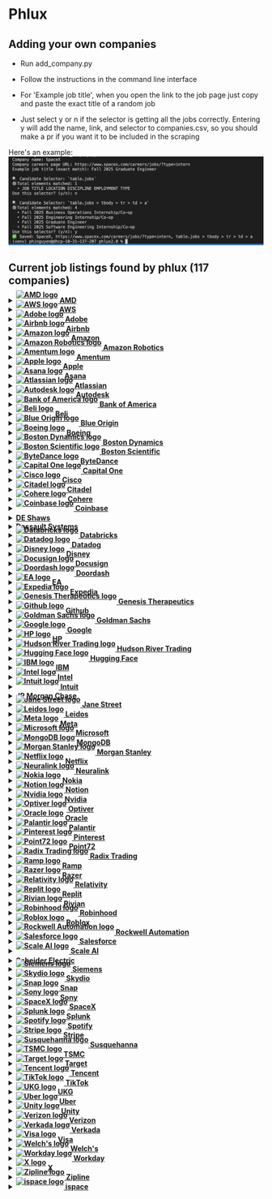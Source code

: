 # Phlux

## Adding your own companies

- Run add_company.py

- Follow the instructions in the command line interface

- For 'Example job title', when you open the link to the job page just copy and paste the exact title of a random job

- Just select y or n if the selector is getting all the jobs correctly. Entering y will add the name, link, and selector to companies.csv, so you should make a pr if you want it to be included in the scraping

Here's an example: 
![Using add_company.py](public/cli.png)
## Current job listings found by phlux (117 companies)

<details>
<summary><a href="https://careers.amd.com/careers-home/jobs?page=1&categories=Student%20%2F%20Intern%20%2F%20Temp&limit=100&tags1=No&country=United%20States"><strong><img src="https://cdn.brandfetch.io/idnN8KdbKa/w/128/h/128/fallback/lettermark/icon.webp?c=1ax1752028516162bfumLaCV7mMiqx5ySz" alt="AMD logo" height="24" style="vertical-align:middle; position:relative; top:-12px;">  AMD</strong></a></summary>

- Machine Learning / Artificial Intelligence Intern/Co-Op (PhD | Fall 2025 | Hybrid)
- Hardware Engineering Intern/ Co-Op (Undergrad | Fall 2025 | Hybrid)
- Machine Learning / Artificial Intelligence Intern/Co-Op (Undergraduate | Fall 2025 | Hybrid)
- Software Test Engineering Intern/Co-Op (Undergraduate | Fall 2025 | Hybrid)
- Compiler Engineering Intern/Co-Op (Graduate | Fall 2025 | Hybrid)
- Hardware Verification Engineering Intern/ Co-Op (Graduate | Fall 2025 | Hybrid)
- Diagnostics Design Intern/Co-Op (Undergrad | Fall 2025 | Hybrid)
- Hardware Design Engineering Intern/ Co-Op (Graduate | Fall 2025 | Hybrid)
- Firmware Engineering Intern/Co-Op (Undergrad | Fall 2025 | Hybrid)
- Firmware Engineering Intern/ Co-Op (Graduate | Fall 2025 | Hybrid)
- Product Test Engineering Intern/Co-Op (Graduate | Fall 2025 | Hybrid)
- Hardware Engineering Intern/ Co-Op (Graduate | Fall 2025 | Hybrid)
- Software Engineering Intern/Co-Op (Undergrad | Fall 2025 | Hybrid)
- Hardware Engineering Intern/ Co-Op (Graduate | Fall 2025 | Hybrid)
- ASIC Package Engineering Intern/Co-Op (PhD | Fall 2025 | Hybrid)
- Hardware Verification Engineering Intern/ Co-Op (Graduate | Fall 2025 | Hybrid)
- Software Engineering Intern/Co-Op (Undergraduate | Fall 2025 | Hybrid)
- Machine Learning / Artificial Intelligence Intern/Co-Op (Graduate | Fall 2025 | Hybrid)
- Product Test Engineering Intern/Co-Op (Undergrad | Fall 2025 | Hybrid)
- Machine Learning / Artificial Intelligence Intern/Co-Op (Graduate | Fall 2025 | Hybrid)
- Hardware Engineering Intern/ Co-Op (PhD | Fall 2025 | Hybrid)
- Hardware Engineering Intern/ Co-Op (Undergrad | Fall 2025 | Hybrid)
- Research Engineering Intern/Co-Op (Graduate | Fall 2025 | Hybrid)
- Software Engineering Intern/Co-op (Graduate | Fall 2025| Hybrid)
- Machine Learning / Artificial Intelligence Intern/Co-Op (PhD | Fall 2025 | Hybrid)
- Software Engineering Intern/Co-Op (Graduate | Fall 2025 | Hybrid)
- Product Development Engineering Intern/Co-Op (Undergrad | Fall 2025 | Hybrid)
- Fall 2025 Masters UEFI Firmware Engineering Co-op/Intern
- Fall 2025 Undergrad SPSE Server PMO Co-Op/Intern
- Fall 2025 Undergrad Firmware Engineering Co-Op/Intern
- Spring 2026 Masters SOC Post-Silicon Debug Engineer Co-op/Intern
- Fall 2025 Undergrad BIOS Engineering Co-Op/Intern
- Fall 2025 Undergrad Platform Design Engineering Co-op/Intern
</details>

<details>
<summary><a href="https://amazon.jobs/content/en/teams/amazon-web-services/internships?country%5B%5D=US"><strong><img src="https://cdn.brandfetch.io/idVoqFQ-78/w/128/h/128/fallback/lettermark/icon.webp?c=1ax1752028499279bfumLaCV7m1YMUqKKG" alt="AWS logo" height="24" style="vertical-align:middle; position:relative; top:-12px;">  AWS</strong></a></summary>

- Data Center Security Specialist Intern
- 2025 ASIC Physical Design Engineer Intern, Annapurna Labs
- ASIC RTL Engineer, Annapurna Labs
</details>

<details>
<summary><a href="https://careers.adobe.com/us/en/search-results?qkexperienceLevel=University%20Intern"><strong><img src="https://cdn.brandfetch.io/id_KsyK7J9/w/128/h/128/fallback/lettermark/icon.webp?c=1ax1752028521791bfumLaCV7mv3AE8zc6" alt="Adobe logo" height="24" style="vertical-align:middle; position:relative; top:-12px;">  Adobe</strong></a></summary>

- 2025 Intern - Software Engineer
- Working Student - Sales Programs / Project Management
- Working Student Digital Media Sales
</details>

<details>
<summary><a href="https://careers.airbnb.com/positions/?_departments=early-career-program-intern&_offices=united-states"><strong><img src="https://cdn.brandfetch.io/idkuvXnjOH/w/128/h/128/fallback/lettermark/icon.webp?c=1ax1752028504989bfumLaCV7mb6MSMM0r" alt="Airbnb logo" height="24" style="vertical-align:middle; position:relative; top:-12px;">  Airbnb</strong></a></summary>

- Legal Intern, Privacy (Fall Semester)
- Summer 2025 – Data Science Intern, Platform (PhD)
</details>

<details>
<summary><a href="https://www.amazon.jobs/en/search?offset=0&result_limit=10&sort=recent&country%5B%5D=USA&distanceType=Mi&radius=24km&latitude=&longitude=&loc_group_id=&loc_query=&base_query=intern&city=&country=&region=&county=&query_options=&"><strong><img src="https://cdn.brandfetch.io/idawOgYOsG/w/128/h/128/fallback/lettermark/icon.webp?c=1ax1752028499681bfumLaCV7m8FRgJgbW" alt="Amazon logo" height="24" style="vertical-align:middle; position:relative; top:-12px;">  Amazon</strong></a></summary>

- Jr. Software Development Engineer - San Diego, CA
- Jr. Software Development Engineer - Santa Cruz, CA
- Jr. Software Development Engineer - Detroit
- Jr. Software Development Engineer- San Luis Obispo
- Jr. Software Development Engineer - Sunnyvale, CA
- Fall 2025 Applied Science Internship - United States, Undergrad Student Science Recruiting, Frontier AI & Robotics
- Fall 2025 Applied Science Internship - United States, PhD Student Science Recruiting, Frontier AI & Robotics
- Fall 2025 Applied Science Internship - Information & Knowledge Management (Machine Learning) - United States, PhD Student Science Recruiting
- Fall 2025 Research Science Internship - Robotics - United States, PhD Student Science Recruiting
- Fall 2025 Applied Science Internship - Recommender Systems/ Information Retrieval (Machine Learning) - United States, PhD Student Science Recruiting
- Fall 2025 Applied Science Internship - Gen AI & Large Language Models - United States, PhD Student Science Recruiting
- Fall 2025 Applied Science Internship - Computer Vision - United States, PhD Student Science Recruiting
- ASIC Engineering Internship (Fall 2025) - RFIC/Communications Systems, Project Kuiper
- 2026 Amazon Finance Rotation Program - Accounting Intern
</details>

<details>
<summary><a href="https://www.amazon.jobs/content/en/teams/ftr/amazon-robotics?country%5B%5D=US&employment-type%5B%5D=Intern"><strong><img src="https://cdn.brandfetch.io/idJU2dPbhX/w/128/h/128/fallback/lettermark/icon.webp?c=1ax1752028515967bfumLaCV7mPEUn1oAC" alt="Amazon Robotics logo" height="24" style="vertical-align:middle; position:relative; top:-12px;">  Amazon Robotics</strong></a></summary>

- Amazon Robotics - Technical Artist Co-op - July to December 2025, Virtual Systems
- Amazon Robotics - Product Quality Engineer Co-op- Fall 2025
- Amazon Robotics- Business Intelligence Engineer Co-op - Fall 2025, Integration, Initiatives, and Sustainability Team
- Amazon Robotics - Hardware Test Engineer Co-op - Fall 2025, Hardware Test Engineering
- Amazon Robotics - Systems Engineer Co-op - Spring & Fall 2025
- Robotics Systems Dev Engineer Co-op - Spring & Fall 2025
- Amazon Robotics - Manufacturing Engineer Co-Op - Spring 2025, Robotics Technical Operations
- Amazon Robotics - Software Development Engineer Co-Op - Fall 2025
- Amazon Robotics - Data Science Co-op - 2025
- Amazon Robotics - Business Intelligence Engineer Co-op - Spring & Fall 2025
- Amazon Robotics - Applied Scientist II Intern / Co-op - 2025 (Robotics, Manipulation, Perception, Motion Planning, Autonomous Mobile Robots, Computer Vision, Machine Learning, Controls, and more)
- Amazon Robotics - Data Scientist Co-op - 2025
- Amazon Robotics - Applied Scientist I Intern / Co-op - 2025
- Amazon Robotics - Business Analyst Co-op - Spring or Fall 2025, Global Robotics Delivery
</details>

<details>
<summary><a href="https://www.amentumcareers.com/jobs/search?page=1&country_codes%5B%5D=US&query=%22Intern%22"><strong><img src="https://cdn.brandfetch.io/idvuDkuJ3e/w/128/h/128/fallback/lettermark/icon.webp?c=1ax1752028533067bfumLaCV7mzdJ2qIhY" alt="Amentum logo" height="24" style="vertical-align:middle; position:relative; top:-12px;">  Amentum</strong></a></summary>

- Intern - HR Projects Intern (Summer 2025)
- Intern - HR Projects Intern (Summer 2025)
- Geochemist Intern
- Intern – Financial/Budget Analyst 1
- Intern – Financial/Budget Analyst 1
- Construction Intern Fall 2025 - Scoville, ID
- Engineering Intern Fall 2025 - Scoville, ID
- Construction Intern Summer 2025 - Scoville, ID
- Intern - Project Support (Summer)
- Telecom Summer Intern-Project Support
- Supervising Architect I
- Project Engineer - Countermeasures
</details>

<details>
<summary><a href="https://jobs.apple.com/en-us/search?location=united-states-USA&team=internships-STDNT-INTRN"><strong><img src="https://cdn.brandfetch.io/idnrCPuv87/w/128/h/128/fallback/lettermark/icon.webp?c=1ax1752028500316bfumLaCV7mEoBXo6Ra" alt="Apple logo" height="24" style="vertical-align:middle; position:relative; top:-12px;">  Apple</strong></a></summary>

- Legal and Global Security Internships
- Product Design, Mechanical Engineering and Materials Internships
- Hardware Technology Internships
- Engineering Program Management Internships
- Software Engineering Internships
- Business, Marketing, and G&A Internships
- Machine Learning / AI Internships
- Operations, Manufacturing Design Internships
- Hardware Engineering Internships
- MBA Internships - Summer 2026
- Finance Development Program - 2026 Internship Opportunities
- Finance Development Program - 2026 Internship Opportunities
- Launch@Apple, Finance Development Experience
</details>

<details>
<summary><a href="https://asana.com/jobs/university-recruiting#jobs"><strong><img src="https://cdn.brandfetch.io/idxPi2Evsk/w/128/h/128/fallback/lettermark/icon.webp?c=1ax1752028521382bfumLaCV7mMNDlINhQ" alt="Asana logo" height="24" style="vertical-align:middle; position:relative; top:-12px;">  Asana</strong></a></summary>

- Reykjavik Summer Software Engineering Internship
</details>

<details>
<summary><a href="https://www.atlassian.com/company/careers/all-jobs?team=Interns&location=&search="><strong><img src="https://cdn.brandfetch.io/idlQIwGMOK/w/128/h/128/fallback/lettermark/icon.webp?c=1ax1752028513355bfumLaCV7mnR6ztFlh" alt="Atlassian logo" height="24" style="vertical-align:middle; position:relative; top:-12px;">  Atlassian</strong></a></summary>

- UX Researcher, 2025/2026 Intern Australia & New Zealand
- Machine Learning Engineer, 2025/2026 PHD Intern Australia & New Zealand
- Machine Learning Engineer, 2025/2026 Intern Australia & New Zealand
</details>

<details>
<summary><a href="https://autodesk.wd1.myworkdayjobs.com/uni?jobFamilyGroup=f909d7cccc2d480b8f6af996c7bf8352"><strong><img src="https://cdn.brandfetch.io/id_6bobPbH/w/128/h/128/fallback/lettermark/icon.webp?c=1ax1752028501598bfumLaCV7mlq-sZN1z" alt="Autodesk logo" height="24" style="vertical-align:middle; position:relative; top:-12px;">  Autodesk</strong></a></summary>

- Stagiaire Artiste Technique, Technical Artist Intern
- Intern (PhD), Physics-informed Machine Learning, Fall 2025
- Intern, Software Developer/ Stagiaire en développement logiciels
- Intern, Software Developer
</details>

<details>
<summary><a href="https://careers.bankofamerica.com/en-us/students/job-search?ref=search&rows=24&search=jobsByLocation&searchstring=United+States"><strong><img src="https://cdn.brandfetch.io/ide4lTCz-B/w/128/h/128/fallback/lettermark/icon.webp?c=1ax1752028502059bfumLaCV7mlHhIUIIo" alt="Bank of America logo" height="24" style="vertical-align:middle; position:relative; top:-12px;">  Bank of America</strong></a></summary>

- Global Markets Chief Operating Office Summer Analyst Program - 2026
- Enterprise Credit Summer Analyst Program 2026 - Consumer Credit
- Enterprise Credit Summer Analyst Program 2026 - Data and Analytics and Business Controls/Process Optimization
- Enterprise Credit Summer Analyst Program 2026 - Global Commercial Banking Credit, Asset Based Finance & Commercial Real Estate Credit
- Enterprise Credit Summer Analyst Program 2026 - Global Corporate & Investment Banking Credit and Global Markets Credit
- Enterprise Credit Summer Analyst Program 2026 - Global Wealth & Investment Management Credit
- Enterprise Credit Summer Analyst Program 2026 - Leveraged Finance Credit - Acquisition Finance
- Global Operations Development Summer Analyst Program - 2026
- Global Payments Solutions Summer Analyst Program - 2026
- Global Technology Summer Analyst 2026 - Business Analyst
- Global Technology Summer Analyst 2026 - Cybersecurity Analyst
- Global Technology Summer Analyst 2026 - Software Engineer
- Chief People Organization Summer 2026 Analyst
- Commodities Summer Analyst Program – 2026
- COO - GCIB Regulatory Summer Analyst Program - 2026
- Corporate Audit Summer 2026 Analyst
- Corporate Audit Summer 2026 Analyst - Automation & Information Technology Risk Management
- Global Strategy & Enterprise Platforms Summer 2026 Analyst
- Strategy & Management Summer Analyst Program - 2026
- Global Risk Summer 2026 Analyst
- Finance Management Summer 2026 Analyst
- Global Investment Banking Summer Analyst Program – 2026 (M&A, Palo Alto)
- Global Quantitative Data Analytics Summer 2026 Analyst - Analytics, Modeling and Insights (AMI)
- Global Quantitative Data Analytics Summer 2026 Analyst - Enterprise Credit
- Global Quantitative Data Analytics Summer 2026 Analyst - Global Risk Management
</details>

<details>
<summary><a href="https://beli.breezy.hr/"><strong><img src="https://images.squarespace-cdn.com/content/v1/5d27a2af17e26b0001269fd6/8f86dd75-d05e-41db-a33f-01aa6c7391d4/Beli+Logo_FINAL070423.png" alt="Beli logo" height="24" style="vertical-align:middle; position:relative; top:-12px;">  Beli</strong></a></summary>

- Senior Product Manager, Growth
- Software Engineer
- Resume Drop for Future Roles
</details>

<details>
<summary><a href="https://www.blueorigin.com/careers/search?search=undergraduate&category=Intern&employmentType=Intern"><strong><img src="https://cdn.brandfetch.io/idpaQY98E7/w/128/h/128/fallback/lettermark/icon.webp?c=1ax1752028502441bfumLaCV7m6ygtchpc" alt="Blue Origin logo" height="24" style="vertical-align:middle; position:relative; top:-12px;">  Blue Origin</strong></a></summary>

- Spring 2026 STEAM Communications & Outreach Intern - Undergraduate - Seattle, WA - Intern - Full Time - Intern - R52713
- Spring 2026 Finance Intern - Undergraduate - Seattle, WA - Intern - Full Time - Intern - R52715
- Spring 2026 Guidance, Navigation & Controls Intern - Undergraduate - Seattle, WA - Intern - Full Time - Intern - R52503
- Spring 2026 Return Internship - Undergraduate - 4 Locations - Intern - Full Time - Intern - R52463
- Spring 2026 Manufacturing Engineering Intern - Undergraduate - 4 Locations - Intern - Full Time - Intern - R52485
- Spring 2026 Structural & Mechanical Engineering Intern - Undergraduate - 4 Locations - Intern - Full Time - Intern - R52391
- Spring 2026 Aerospace Systems Engineering Intern - Undergraduate - 2 Locations - Intern - Full Time - Intern - R52429
- Spring 2026 Avionics Software Engineering Intern - Undergraduate - Seattle, WA - Intern - Full Time - Intern - R52403
- Spring 2026 Electrical Systems Engineering Internship - Undergraduate - Seattle, WA - Intern - Full Time - Intern - R52404
- Spring 2026 Test Engineering Intern - Undergraduate - 4 Locations - Intern - Full Time - Intern - R52410
- Spring 2026 Fluid Systems Engineering Intern - Undergraduate - Seattle, WA - Intern - Full Time - Intern - R52406
</details>

<details>
<summary><a href="https://jobs.boeing.com/category/internship-jobs/185/9287/1"><strong><img src="https://cdn.brandfetch.io/idNLUN4t9U/w/128/h/128/fallback/lettermark/icon.webp?c=1ax1752028533424bfumLaCV7mrK6g4AQj" alt="Boeing logo" height="24" style="vertical-align:middle; position:relative; top:-12px;">  Boeing</strong></a></summary>

- SW Engineer Internship - Robotics
- SW Engineering Internship - Cloud Systems
- Digital Research Intern
</details>

<details>
<summary><a href="https://bostondynamics.com/careers/#jobs"><strong><img src="https://cdn.brandfetch.io/idtu7CFTG5/w/128/h/128/fallback/lettermark/icon.webp?c=1ax1752028525852bfumLaCV7mslwWZHYp" alt="Boston Dynamics logo" height="24" style="vertical-align:middle; position:relative; top:-12px;">  Boston Dynamics</strong></a></summary>

- Senior Supervisor, Field Applications Engineering
- Electrical Engineer
- Sales Logistics Coordinator
- Software Quality Assurance Engineer - Web Automation
- Software Quality Assurance Engineer - Embedded Focus
- Staff DevOps Engineer, Central Software
- Senior Staff Material Buyer/Planner
- Sales Engineer
- Systems Software Development Engineer
- Simulation Technical Lead
- Mechanical Engineer
- Director of Product Management- Warehouse Robotics
- Senior Director of Software Engineering- Warehouse Robotics
- Software Engineer
</details>

<details>
<summary><a href="https://bostonscientific.eightfold.ai/careers?start=0&location=United+States&pid=563602797912246&sort_by=distance&filter_include_remote=1&filter_seniority=Intern"><strong><img src="https://cdn.brandfetch.io/idReCDTTz1/w/128/h/128/fallback/lettermark/icon.webp?c=1ax1752028522885bfumLaCV7m7VEtUlkF" alt="Boston Scientific logo" height="24" style="vertical-align:middle; position:relative; top:-12px;">  Boston Scientific</strong></a></summary>

- Cardiac Monitoring Technician - Internship/Apprenticeship
</details>

<details>
<summary><a href="https://jobs.bytedance.com/en/position?keywords=&category=&location=CT_1103355%2CCT_157%2CCT_94%2CCT_114%2CCT_100764%2CCT_75%2CCT_233%2CCT_203&project=7322364514224687370%2C7503447747358361864&type=3&job_hot_flag=&current=1&limit=10&functionCategory=&tag="><strong><img src="https://cdn.brandfetch.io/idpvLdHQW7/w/128/h/128/fallback/lettermark/icon.webp?c=1ax1752028518932bfumLaCV7mJjzA06QY" alt="ByteDance logo" height="24" style="vertical-align:middle; position:relative; top:-12px;">  ByteDance</strong></a></summary>

- Strategic Analysis Intern (AI Innovation Business - US) - 2025 Start (BS/MS)
- Site Reliability Engineer Intern (Data-Technical Infrastructures-SRE-US) - 2025 Summer (MS)
- Software Engineer Intern (AIGC Platform - Monetization GenAI) - 2025 Summer/Fall (BS/MS)
- Data Scientist Intern (TikTok Ads)- 2025 Fall (BS/MS)
- Site Reliability Engineer Intern (Data-Technical Infrastructures-SRE-US) - 2025 Summer (MS)
- Research Engineer Intern (Doubao (Seed) - Machine Learning System) - 2025 Summer (MS)
- Backend Software Engineer Intern (Product RD and Infrastructure-Global E-Commerce Customer Business)- 2025 Fall(BS/MS)
- Backend Software Engineer Intern (Product RD and Infrastructure-Global E-Commerce Seller Business) - 2025 Fall (BS/MS)
- Software Development Engineer Intern in Test (Global E-commerce-Quality Assurance) - 2025 Fall (BS/MS)
- Machine Learning Engineer Intern (Global E-commerce Risk Control) - 2025 Summer/Fall (MS)
- Camera Engineer Intern (PICO-Camera Technology) - 2025 Fall (MS)
- Backend Software Engineer Intern (Product RD and Infrastructure-Global E-Commerce Seller Business)- 2025 Fall(BS/MS)
</details>

<details>
<summary><a href="https://www.capitalonecareers.com/search-jobs?acm=ALL&alrpm=ALL&ascf=[%7B%22key%22:%22custom_fields.Campus%22,%22value%22:%22Internships%22%7D]"><strong><img src="https://cdn.brandfetch.io/idYFfMZte4/w/128/h/128/fallback/lettermark/icon.webp?c=1ax1752028524657bfumLaCV7mugTnzkHM" alt="Capital One logo" height="24" style="vertical-align:middle; position:relative; top:-12px;">  Capital One</strong></a></summary>

- Café Coach- Boulder
- Inside Sales Coach
- Cafe Coach- Easton Town Center
- Capital One Coach- Ross Park Mall
- Work at Home - Sr. Associate, Operations Coach - Debit and ATM Fraud
- Senior Manager, Client Development- Capital One Software (Remote)
- Market Leader, Business Cards & Payments (NorCal & Oregon)
- Unit Manager, Commercial Client Operations
- Director, Tech College, Enterprise Learning and Development
- Manager, HR Business Partner - Enterprise Services
- Manager, HR Business Partner
- Sr. Manager, HR Business Partner
- Principal Process Manager
- Principal Associate, Process Manager (Hybrid)
- Manager - HRBP
- Commercial Internship Program - Summer 2026
- Management Internship Program - Summer 2026
- Product Development Internship Program - Summer 2026
- Part Time Branch Ambassador - New Jersey Market
- Part Time Branch Ambassador - New Jersey Market
- Director, Payment Network Technology Risk
- Senior Business Manager, Emerging Payments Strategy & Analytics
- Product Development Program Associate - 2026
- Principal AML Compliance Advisor
- Compliance Advisor Manager
- Lead Software Engineer, Android (Enterprise Platforms Technology)
- Sr Associate, Product Management - Enterprise Growth
- Principal Auditor, Audit Operations and Reporting
- Lead Software Engineer, Back End (Enterprise Platforms Technology)
- Applied Researcher I
- Lead Software Engineer, Android (Bank Tech)
- Senior Software Engineer, Front End
- Manager (Counsel): Commercial Bank - Corporate Lending
</details>

<details>
<summary><a href="https://jobs.cisco.com/jobs/SearchJobs/?21178=%5B169482%5D&21178_format=6020&21180=%5B33821095%2C165%5D&21180_format=6022&listFilterMode=1"><strong><img src="https://cdn.brandfetch.io/ida_xaMYlM/w/128/h/128/fallback/lettermark/icon.webp?c=1ax1752028505359bfumLaCV7mV4yVpP13" alt="Cisco logo" height="24" style="vertical-align:middle; position:relative; top:-12px;">  Cisco</strong></a></summary>

- AI Research Scientist II (Intern) United States
- Software Engineer I (Intern) United States
- Network Support Engineer, Fall 2025 (Meraki)
- Mechanical Engineer (Intern) United States
</details>

<details>
<summary><a href="https://www.citadel.com/careers/open-opportunities?experience-filter=internships&location-filter=americas,chicago,greenwich,houston,miami,new-york&selected-job-sections=388,389,387,390&current_page=1&sort_order=DESC&per_page=10&action=careers_listing_filter"><strong><img src="https://cdn.brandfetch.io/idVrQYaF_a/w/128/h/128/fallback/lettermark/icon.webp?c=1ax1752028504644bfumLaCV7moC2ZUd_l" alt="Citadel logo" height="24" style="vertical-align:middle; position:relative; top:-12px;">  Citadel</strong></a></summary>

- Quantitative Researcher – PhD Intern (US)
- Quantitative Research Analyst Intern – BS/MS (US)
- Quantitative Research Engineer – PhD Intern (US)
- Launch Intern – (US)
- Software Engineer – Intern (US)
- Investment & Trading – Intern (US)
</details>

<details>
<summary><a href="https://jobs.ashbyhq.com/cohere?employmentType=Intern"><strong><img src="https://cdn.brandfetch.io/idfDTLvPCK/w/128/h/128/fallback/lettermark/icon.webp?c=1ax1752028513642bfumLaCV7m6DOxXAnJ" alt="Cohere logo" height="24" style="vertical-align:middle; position:relative; top:-12px;">  Cohere</strong></a></summary>

- Machine Learning Intern/Co-op (Fall 2025)
- Software Engineer Intern/Co-op (Fall 2025)
</details>

<details>
<summary><a href="https://www.coinbase.com/careers/positions?department=Internships%2520%2526%2520Emerging%2520Talent%2520Positions"><strong><img src="https://cdn.brandfetch.io/idwDWo4ONQ/w/128/h/128/fallback/lettermark/icon.webp?c=1ax1752028528734bfumLaCV7mvItJ6X-r" alt="Coinbase logo" height="24" style="vertical-align:middle; position:relative; top:-12px;">  Coinbase</strong></a></summary>

- Coordinator, Workplace Operations
- CX WFM Capacity Planning Specialist
- Offensive Security Engineer, Offensive Security
- Senior Complaints Analyst
- Software Engineer, Emerging Talent
- Software Engineer, Emerging Talent
- Software Engineer, Emerging Talent
- Software Engineer, Emerging Talent
</details>

<details>
<summary><a href="https://www.deshaw.com/careers/internships"><strong> DE Shaws</strong></a></summary>

- Fundamental Research Analyst Intern (New York) - Summer 2026
- Trader/Analyst Intern (London) – Summer 2026
- Investor Relations Intern (London) – Summer 2026
- Legal & Compliance Intern (New York) – Summer 2026
</details>

<details>
<summary><a href="https://www.3ds.com/careers/jobs?woc=%257B%2522type%2522%253A%255B%2522type%252FInternship%2522%255D%252C%2522country%2522%253A%255B%2522country%252FUnited%2520States%2522%255D%257D"><strong> Dassault Systems</strong></a></summary>

- INTERNSHIP - Software Engineer
- INTERNSHIP: User Assistance Development - FALL 2025
- INTERNSHIP - ENOVIA Software Test Automation Engineer
- INTERNSHIP: Business Development
</details>

<details>
<summary><a href="https://www.databricks.com/company/careers/open-positions?department=University%20Recruiting&location=all"><strong><img src="https://cdn.brandfetch.io/idSUrLOWbH/w/128/h/128/fallback/lettermark/icon.webp?c=1ax1752028521967bfumLaCV7mzEfA0htB" alt="Databricks logo" height="24" style="vertical-align:middle; position:relative; top:-12px;">  Databricks</strong></a></summary>

- PhD GenAI Research Scientist Intern - San Francisco, California
</details>

<details>
<summary><a href="https://careers.datadoghq.com/early-careers/"><strong><img src="https://cdn.brandfetch.io/idg33VVWFZ/w/128/h/128/fallback/lettermark/icon.webp?c=1ax1752028514007bfumLaCV7mUqJe504_" alt="Datadog logo" height="24" style="vertical-align:middle; position:relative; top:-12px;">  Datadog</strong></a></summary>

- Software Engineer - Early Career
- Sales Development Representative Middle East
- Sales Development Representative (Benelux)
- Sales Development Representative - Japan
- Sales Development Representative
- Sales Development Representative (Nordics)
- Sales Development Representative (DACH)
- Sales Development Representative - DACH (Polish/German Speaker)
- Sales Development Representative (DACH)
- Sales Development Representative
- Sales Development Representative (Arabic speaker)
- Sales Development Representative (Middle East)
- Sales Development Representative (CEE)
- Sales Development Representative (UKI)
- Sales Development Representative (France)
</details>

<details>
<summary><a href="https://www.disneycareers.com/en/search-jobs?acm=ALL&alrpm=6252001&ascf=[%7B%22key%22:%22custom_fields.ProgramType%22,%22value%22:%22Internship%22%7D]"><strong><img src="https://cdn.brandfetch.io/idhb6W5swq/w/128/h/128/fallback/lettermark/icon.webp?c=1ax1752028528925bfumLaCV7mQihtGPfo" alt="Disney logo" height="24" style="vertical-align:middle; position:relative; top:-12px;">  Disney</strong></a></summary>

- Infrastructure Services Intern, Fall 2025
- Risk Management Intern, Fall 2025
</details>

<details>
<summary><a href="https://careers.docusign.com/jobs?tags1=Intern&limit=100&page=1"><strong><img src="https://cdn.brandfetch.io/idZbuqxRqz/w/128/h/128/fallback/lettermark/icon.webp?c=1ax1752028530642bfumLaCV7mAFpv0wky" alt="Docusign logo" height="24" style="vertical-align:middle; position:relative; top:-12px;">  Docusign</strong></a></summary>

- Marketing Intern
- Software Engineer Intern (AI)
- Software Engineer Intern (Post-Quantum Cryptography)
</details>

<details>
<summary><a href="https://careersatdoordash.com/university-careers/"><strong><img src="https://cdn.brandfetch.io/idrVhdDocf/w/128/h/128/fallback/lettermark/icon.webp?c=1ax1752028514222bfumLaCV7mh5nxzVQs" alt="Doordash logo" height="24" style="vertical-align:middle; position:relative; top:-12px;">  Doordash</strong></a></summary>

- Software Engineer I, Entry-Level (Graduation Date: Fall 2024-Summer 2025)
- Software Engineer I, Entry Level (Fall 2024-Spring 2025) – Toronto
- Machine Learning Intern (Masters/PhD), Summer 2025
- Software Engineer, Intern, 2024/25 (University Recruiting)
</details>

<details>
<summary><a href="https://jobs.ea.com/en_US/careers/Home/?8171=%5B10618%5D&8171_format=5683&4537=%5B8693%5D&4537_format=3020&listFilterMode=1&jobRecordsPerPage=20&"><strong><img src="https://cdn.brandfetch.io/idT4nN4-os/w/128/h/128/fallback/lettermark/icon.webp?c=1ax1752028517607bfumLaCV7mDcPmy1_t" alt="EA logo" height="24" style="vertical-align:middle; position:relative; top:-12px;">  EA</strong></a></summary>

- Gameplay Software Engineer Intern - Fall 2025
- Software Engineer Intern
- Systems Software Engineer Intern - Fall 2025
</details>

<details>
<summary><a href="https://careers.expediagroup.com/jobs/?keyword=emerging+talent+and+careers&&filter[category]=Technology"><strong><img src="https://cdn.brandfetch.io/idF_o8slu-/w/128/h/128/fallback/lettermark/icon.webp?c=1ax1752028518365bfumLaCV7m_gNYH9ie" alt="Expedia logo" height="24" style="vertical-align:middle; position:relative; top:-12px;">  Expedia</strong></a></summary>

- EGGP - Software Development Engineer I
</details>

<details>
<summary><a href="https://jobs.lever.co/genesistherapeutics?commitment=Internship"><strong><img src="https://cdn.brandfetch.io/idXNv6cO44/w/128/h/128/fallback/lettermark/icon.webp?c=1ax1752028528183bfumLaCV7mg7qltc4L" alt="Genesis Therapeutics logo" height="24" style="vertical-align:middle; position:relative; top:-12px;">  Genesis Therapeutics</strong></a></summary>

- ML Research Intern, BS/MS - 2026
- ML Research Intern, PhD - 2026
</details>

<details>
<summary><a href="https://www.github.careers/careers-home/jobs?view=search&limit=100&page=1"><strong><img src="https://cdn.brandfetch.io/idZAyF9rlg/w/128/h/128/fallback/lettermark/icon.webp?c=1ax1752028525522bfumLaCV7mHr1rFeiK" alt="Github logo" height="24" style="vertical-align:middle; position:relative; top:-12px;">  Github</strong></a></summary>

- Senior Software Engineer, Supply Chain Security
- Solutions Engineer III
- SMB Account Executive - EMEA
- Senior Enterprise Account Executive III
- Senior Solutions Engineer
- Senior Enterprise Account Executive II - New Business
- Software Engineer III, Runtime Platform
- SMB Senior Account Executive
- Software Engineer III, Codespaces & Copilot Workspace
- Senior Enterprise Account Executive III
- Strategic Account Manager
- Senior Enterprise Account Executive III
- Senior Enterprise Account Executive II
- SMB Senior Account Executive
- Solutions Engineer III, Corporate
- Senior Mid Market Account Executive I
- Senior Enterprise Sales Executive III
- Strategic Account Manager
- Senior Enterprise Account Executive III
- Senior Mid Market Account Executive I
- SMB Senior Account Executive
- Staff Software Engineer - Client Apps
- Senior Enterprise Account Executive III
- Senior Enterprise Account Executive II
- Senior Enterprise Account Executive II
- Staff Software Engineer
</details>

<details>
<summary><a href="https://www.goldmansachs.com/careers/students/programs-and-internships?1=gscom%3Aprogram-region-careers%2Famericas"><strong><img src="https://cdn.brandfetch.io/id7L59h6d0/w/128/h/128/fallback/lettermark/icon.webp?c=1ax1752028529201bfumLaCV7mwTtTppuR" alt="Goldman Sachs logo" height="24" style="vertical-align:middle; position:relative; top:-12px;">  Goldman Sachs</strong></a></summary>

- 2026 Summer Analyst Program
- Goldman Sachs Market Madness: HBCU Possibilities Program
- Emerging Leaders Series
- Virtual Insight Series
- Goldman Sachs Possibilities Summits
- Experienced Professional Hiring
</details>

<details>
<summary><a href="https://www.google.com/about/careers/applications/jobs/results/?category=DATA_CENTER_OPERATIONS&category=DEVELOPER_RELATIONS&category=HARDWARE_ENGINEERING&category=INFORMATION_TECHNOLOGY&category=MANUFACTURING_SUPPLY_CHAIN&category=NETWORK_ENGINEERING&category=PRODUCT_MANAGEMENT&category=PROGRAM_MANAGEMENT&category=SOFTWARE_ENGINEERING&category=TECHNICAL_INFRASTRUCTURE_ENGINEERING&category=TECHNICAL_SOLUTIONS&category=TECHNICAL_WRITING&category=USER_EXPERIENCE&jex=ENTRY_LEVEL&src=Online%2FGoogle%20Website%2FByF&employment_type=INTERN&employment_type=FULL_TIME&employment_type=PART_TIME&employment_type=TEMPORARY&location=United%20States"><strong><img src="https://cdn.brandfetch.io/id6O2oGzv-/w/128/h/128/fallback/lettermark/icon.webp?c=1ax1752028498560bfumLaCV7m5aWx7G0V" alt="Google logo" height="24" style="vertical-align:middle; position:relative; top:-12px;">  Google</strong></a></summary>

- Student Researcher, PhD, Winter/Summer 2025
- Student Researcher, BS/MS, Winter/Summer 2025
- Student Researcher, BS/MS, Fall 2025
- Software Engineer, PhD, Early Career, Campus, Machine Learning, Systems and Cloud AI, 2025 start
- Student Researcher, PhD, Fall 2025
- Software Engineer, Systems Research, PhD, Early Career
- Software Engineer, PhD, Early Career, Campus, Embedded Systems and Firmware, 2025 start
- Software Engineer, PhD, Early Career, Campus, Systems and Infrastructure, 2025 Start
</details>

<details>
<summary><a href="https://apply.hp.com/careers?query=internship&Seniority=graduate&Seniority=internship&Seniority=Apprenticeship&domain=hp.com"><strong><img src="https://cdn.brandfetch.io/idntgPecbn/w/128/h/128/fallback/lettermark/icon.webp?c=1ax1752028532049bfumLaCV7mmSJkNlCK" alt="HP logo" height="24" style="vertical-align:middle; position:relative; top:-12px;">  HP</strong></a></summary>

- Industrial Engineering - Internship
- Printing Systems Engineer Internship
- Data Analyst Internship
- AI Engineer Internship
- Computer Security Research Intern
- Year-round Inside Sales Intern
- Supply Chain Intern
- Business Analyst Intern - EMEA Marketplace
- Business Analyst Intern
- Electrical Engineer Intern
- College Intern - Smart Control Tower System Engineer
</details>

<details>
<summary><a href="https://www.hudsonrivertrading.com/careers/?job-type=internship%2C"><strong><img src="https://cdn.brandfetch.io/id7aXCgkjv/w/128/h/128/fallback/lettermark/icon.webp?c=1ax1752028506186bfumLaCV7mumI0b_zw" alt="Hudson River Trading logo" height="24" style="vertical-align:middle; position:relative; top:-12px;">  Hudson River Trading</strong></a></summary>

- Algorithm Development (Quant Research) Internship – Summer 2026
- Software Engineering Internship – Summer 2026
</details>

<details>
<summary><a href="https://apply.workable.com/huggingface/?not_found=true#jobs"><strong><img src="https://cdn.brandfetch.io/idGqKHD5xE/w/128/h/128/fallback/lettermark/icon.webp?c=1ax1752028527182bfumLaCV7mOButuoV0" alt="Hugging Face logo" height="24" style="vertical-align:middle; position:relative; top:-12px;">  Hugging Face</strong></a></summary>

- MongoDB Technical Architect - US Remote
- Developer Advocate Engineer, Hub/Enterprise - US Remote
- Senior Frontend Engineer - US Remote
- Machine Learning Engineer, WebML - US Remote
- Open-Source Machine Learning Engineer - International Remote
- Wild Card
- Cloud Machine Learning Engineer - US remote
- Machine Learning Engineer, Fast Optimized Inference - US Remote
- Machine Learning Optimization Evangelist - US remote
- Machine Learning Engineer in the Optimization team - US Remote
- Data Technical Architect, MongoDB Expert - US Remote
</details>

<details>
<summary><a href="https://www.ibm.com/careers/search?field_keyword_18[0]=Internship&field_keyword_05[0]=United%20States"><strong><img src="https://cdn.brandfetch.io/idJBjGx6x1/w/128/h/128/fallback/lettermark/icon.webp?c=1ax1752028500622bfumLaCV7mF9fD5zld" alt="IBM logo" height="24" style="vertical-align:middle; position:relative; top:-12px;">  IBM</strong></a></summary>

- Sales - TEST 2A - pre req, net new intern, with coding & video assessments - Internship - Multiple Cities
</details>

<details>
<summary><a href="https://intel.wd1.myworkdayjobs.com/External?workerSubType=dc8bf79476611087dfde99931439ae75&locations=1e4a4eb3adf10118b1dfe877bf8162d0"><strong><img src="https://cdn.brandfetch.io/idTGhLyv09/w/128/h/128/fallback/lettermark/icon.webp?c=1ax1752028501326bfumLaCV7mlY-jRSW5" alt="Intel logo" height="24" style="vertical-align:middle; position:relative; top:-12px;">  Intel</strong></a></summary>

- Facilities Technician Intern
- Facilities Technician Intern
- Photonics Research Graduate Intern
</details>

<details>
<summary><a href="https://jobs.intuit.com/search-jobs/interns/"><strong><img src="https://cdn.brandfetch.io/idWrWLZ_I5/w/128/h/128/fallback/lettermark/icon.webp?c=1ax1752028517123bfumLaCV7mITtbRLdL" alt="Intuit logo" height="24" style="vertical-align:middle; position:relative; top:-12px;">  Intuit</strong></a></summary>

- Social Media Co-op (8 Months)
- Principal Research Scientist
- Brand and Integrated Marketing Co-op (8 months)
- Market Insights Analyst Co-op (8 months)
- Manager 2, HR Experience and Operations
- Software Developer Co-op, Fall 2025
- Product Manager Co-op (8 months)
- Staff Marketing Manager, Paid Search (GBSG)
- Staff Program Manager- Product Management Community
- Brand Marketing Co-Op (8 month)
- Mobile Software Developer Co-op (4 months)
- Social Media & Public Relations Co-op (8 months)
- Staff University Recruiter
- Software Engineer 2
- Senior University Recruiter
- Strategy & Product Marketing Co-op (8 months)
- Content Marketing Co-op (8 months)
- Marketing Technology & Data Activation Co-op (8 months)
- Brand Marketing Co-Op (8 months)
</details>

<details>
<summary><a href="https://careers.jpmorgan.com/global/en/students/programs/software-engineer-summer->https://careers.jpmorgan.com/global/en/students/programs/data-analytics-opportunities#careers-section7->https://careers.jpmorgan.com/global/en/students/programs/tfsg-hackathons->https://careers.jpmorgan.com/global/en/students/programs/quant-fin-programs->https://careers.jpmorgan.com/global/en/students/programs/design-dev-summer->https://careers.jpmorgan.com/global/en/students/programs/et-experience->https://careers.jpmorgan.com/global/en/students/programs/career-edyou->https://careers.jpmorgan.com/global/en/students/programs/research-technologies-summer-associate-program"><strong> JP Morgan Chase</strong></a></summary>

- 2025 Code For Good - Singapore
- 2026 Software Engineer Program_Summer Analyst (Singapore)
- 2025 Austria Working Student Program – EMEA Emerging Talent Work Experience Program (all gender)
</details>

<details>
<summary><a href="https://www.janestreet.com/join-jane-street/open-roles/?type=internship&location=new-york"><strong><img src="https://cdn.brandfetch.io/idfBU0fBY8/w/128/h/128/fallback/lettermark/icon.webp?c=1ax1752028519117bfumLaCV7mmeUPiP60" alt="Jane Street logo" height="24" style="vertical-align:middle; position:relative; top:-12px;">  Jane Street</strong></a></summary>

- FPGA Engineer - (not currently accepting applications)
- IT Operations Engineer - (not currently accepting applications)
- Linux Engineer - (not currently accepting applications)
- Machine Learning Researcher - (not currently accepting applications)
- Mechanical Engineer - (not currently accepting applications)
- Network Engineer - (not currently accepting applications)
- Procurement Specialist - (not currently accepting applications)
- Quantitative Researcher - (not currently accepting applications)
- Quantitative Trader - (not currently accepting applications)
- Sales and Trading - (not currently accepting applications)
- Software Engineer - (not currently accepting applications)
- Strategy and Product - (not currently accepting applications)
- Tools and Compilers Research and Development - (not currently accepting applications)
- Trading Desk Operations Engineer - (not currently accepting applications)
- Windows Engineer - (not currently accepting applications)
</details>

<details>
<summary><a href="https://careers.leidos.com/pages/intern-jobs?ns_landing_page_jobs=/search/job-level/intern/jobs/in/country/united-states?ns_landing_page=1"><strong><img src="https://cdn.brandfetch.io/idWvgGBR4Z/w/128/h/128/fallback/lettermark/icon.webp?c=1ax1752028530035bfumLaCV7mCRxzRiH5" alt="Leidos logo" height="24" style="vertical-align:middle; position:relative; top:-12px;">  Leidos</strong></a></summary>

- Business Development Intern
- Electronics Technician Co-op
</details>

<details>
<summary><a href="https://www.metacareers.com/jobs?sort_by_new=true&roles[0]=Internship"><strong><img src="https://cdn.brandfetch.io/idWvz5T3V7/w/128/h/128/fallback/lettermark/icon.webp?c=1ax1752028357548bfumLaCV7m78YTfXgP" alt="Meta logo" height="24" style="vertical-align:middle; position:relative; top:-12px;">  Meta</strong></a></summary>

- Research Scientist Intern, Computer Vision for Generative AI (PhD)
- Research Scientist Intern, Human Computer Interaction (PhD)
- Research Scientist Intern, Machine Learning, Health Tech (PhD)
- Research Scientist Intern, Monetization Generative AI (LLM) - Language (PhD)
- Research Scientist Intern, Sensors and Systems Computational Photography (PhD)
- Research Scientist Intern, AI Core Machine Learning (PhD)
</details>

<details>
<summary><a href="https://jobs.careers.microsoft.com/global/en/search?lc=United%20States&et=Internship&l=en_us&pg=1&pgSz=20&o=Relevance&flt=true"><strong><img src="https://cdn.brandfetch.io/idchmboHEZ/w/128/h/128/fallback/lettermark/icon.webp?c=1ax1752028498169bfumLaCV7mWBFAcJ7u" alt="Microsoft logo" height="24" style="vertical-align:middle; position:relative; top:-12px;">  Microsoft</strong></a></summary>

- Research Intern - Quantum Computing
- Mechanical Engineer: Internship Opportunities - PhD - Redmond
- Data Center Technicians INTERN
</details>

<details>
<summary><a href="https://www.mongodb.com/company/careers/students-and-graduates"><strong><img src="https://cdn.brandfetch.io/ideyyfT0Lp/w/128/h/128/fallback/lettermark/icon.webp?c=1ax1752028515302bfumLaCV7m2GLOgGoN" alt="MongoDB logo" height="24" style="vertical-align:middle; position:relative; top:-12px;">  MongoDB</strong></a></summary>

- Software Engineer - Intern - Sydney
</details>

<details>
<summary><a href="https://www.morganstanley.com/careers/career-opportunities-search?opportunity=sg#"><strong><img src="https://cdn.brandfetch.io/idBGtJQnXa/w/128/h/128/fallback/lettermark/icon.webp?c=1ax1752028506861bfumLaCV7mwWYdQJrD" alt="Morgan Stanley logo" height="24" style="vertical-align:middle; position:relative; top:-12px;">  Morgan Stanley</strong></a></summary>

- 2025 Finance Off Cycle Internship - Part Time (Frankfurt)
- 2025 Firm Management Part-Time Off Cycle Internship (Frankfurt)
- 2025 Human Capital Management Analyst Program (Budapest)
- 2026 Investment Banking Off-cycle Internship (Dubai)
- 2025 Investment Banking MBA Early Insights Program
- 2025/2026 Investment Banking Summer Analyst Program (Melbourne)
- 2025/2026 Investment Management Summer Analyst Program - Real Estate Investing (Sydney)
- 2025/2026 Investment Banking Summer Analyst Program (Sydney)
- 2025/2026 Wealth Management Summer Analyst Program (Sydney)
- 2025 Investment Management Off-cycle Internship - Emerging Markets (London)
- 2025 Institutional Equities - Transactional Management Group Off Cycle Internship
- 2026 Operations Summer Analyst Program (New York)
</details>

<details>
<summary><a href="https://explore.jobs.netflix.net/careers?domain=netflix.com&query=%22internship%22%20-intern&pid=790299250747&sort_by=relevance"><strong><img src="https://cdn.brandfetch.io/ideQwN5lBE/w/128/h/128/fallback/lettermark/icon.webp?c=1ax1752028499086bfumLaCV7mzTvBeHFr" alt="Netflix logo" height="24" style="vertical-align:middle; position:relative; top:-12px;">  Netflix</strong></a></summary>

- Machine Learning Intern, Fall 2025
- Security Protocols Engineering Intern
</details>

<details>
<summary><a href="https://neuralink.com/careers/"><strong><img src="https://cdn.brandfetch.io/iddV7cvXcS/w/128/h/128/fallback/lettermark/icon.webp?c=1ax1752028524038bfumLaCV7mD68_Cy0F" alt="Neuralink logo" height="24" style="vertical-align:middle; position:relative; top:-12px;">  Neuralink</strong></a></summary>

- Internal Auditor - Austin, Texas
- Electrical Engineer Intern, Implant Embedded Systems - Fremont, California
- Electrical Engineer Intern, Robotics and Surgery Engineering - Fremont, California
- Embedded Software Engineer Intern - Fremont, California
- Machine Learning Engineer Intern - Fremont, California
- Mechanical Engineering Intern, Brain Interfaces - Austin, Texas
- Mechanical Engineering Intern, Robotics (Fall 2025+) - Fremont, California
- Robot Optics Intern - Fremont, California
- Software Engineer Intern, BCI Applications - Fremont, California
- Software Engineer Intern, Implant - Austin, Texas
- Software Engineer Intern, Implant - Fremont, California
- Software Engineer Intern, Lab Systems - Austin, Texas
- Software Engineer Intern, Lab Systems - Fremont, California
- Software Engineer Intern, Robotics - Austin, Texas
- Software Engineer Intern, Robotics - Fremont, California
- Software Engineer Intern, Site Reliability Engineer - Fremont, California
</details>

<details>
<summary><a href="https://fa-evmr-saasfaprod1.fa.ocs.oraclecloud.com/hcmUI/CandidateExperience/en/sites/CX_1/jobs?lastSelectedFacet=TITLES&location=United+States&locationId=300000000480126&locationLevel=country&mode=location&selectedTitlesFacet=TRA"><strong><img src="https://cdn.brandfetch.io/idM1ou2VCU/w/128/h/128/fallback/lettermark/icon.webp?c=1ax1752028517317bfumLaCV7mH57i9MLb" alt="Nokia logo" height="24" style="vertical-align:middle; position:relative; top:-12px;">  Nokia</strong></a></summary>

- Special Projects Software Dev Coop
- Wi-Fi CoE Research Coop
- Electrical Engineering Coop
- Network Engineer Co-op
- Space and Defense SW Test Engineer Co-Op
- Silicon Photonics Design & Test Co-op
- Hardware Failure Analysis Co-op
- Software Quality Assurance Coop
- Legal, Compliance & Sustainability Coop
- OptoElectronic Integration Coop
- Software Development Coop
- Video Coding Coop
- Firmware Development Co-op
</details>

<details>
<summary><a href="https://app.ripplematch.com/v2/public/company/notion?tl=1edfe69a"><strong><img src="https://cdn.brandfetch.io/idPYUoikV7/w/128/h/128/fallback/lettermark/icon.webp?c=1ax1752028527672bfumLaCV7mc7Tyjbfc" alt="Notion logo" height="24" style="vertical-align:middle; position:relative; top:-12px;">  Notion</strong></a></summary>

- Software Engineer, AI Intern (Fall 2025)
</details>

<details>
<summary><a href="https://nvidia.wd5.myworkdayjobs.com/en-US/NVIDIAExternalCareerSite/jobs?workerSubType=0c40f6bd1d8f10adf6dae42e46d44a17&locationHierarchy1=2fcb99c455831013ea52fb338f2932d8"><strong><img src="https://cdn.brandfetch.io/idXoj5DuCE/w/128/h/128/fallback/lettermark/icon.webp?c=1ax1752028498729bfumLaCV7mBOx9zSJd" alt="Nvidia logo" height="24" style="vertical-align:middle; position:relative; top:-12px;">  Nvidia</strong></a></summary>

- System Software Engineering Intern, GPU Server - Fall 2025
- Compiler Engineering Intern, GPU Compute and CUDA - Fall 2025
- Technical Marketing Engineer Intern, AI Platform Software - Fall 2025
- GPU Diagnostic Software Intern - Fall 2025
- Robotics Software Intern, Sim2Real Deployment - Fall 2025
- PhD Intern, Applied Research Scientist Retriever - Fall 2025
- PhD Research Intern, Generalist Embodied Agents Research - Fall 2025
- Software Engineering Intern, Embedded Systems – Fall 2025
- Software Engineering Intern, Simulation and Virtualization - Fall 2025
- System Software Engineering Intern, CUDA Driver - Fall 2025
- GeForce Technical Marketing Intern - Fall 2025
- Software Engineering Intern, CSP Engagements - Fall 2025
- Security Engineering Intern, Omniverse - Fall 2025
- Applied AI Research Engineering Intern - Fall 2025
- Performance Engineer Intern, Gaming - Winter/Spring 2026
- Software Engineering Intern, Robot Learning Platform - Fall 2025
</details>

<details>
<summary><a href="https://optiver.com/working-at-optiver/career-opportunities/page/2/?search=internship&_gl=1*rb345g*_gcl_au*Mjk2MDM5OTE1LjE3NDg5MTM5ODQ.&numberposts=10&level=internship&paged=1"><strong><img src="https://cdn.brandfetch.io/idpGQOL6f-/w/128/h/128/fallback/lettermark/icon.webp?c=1ax1752028503843bfumLaCV7mO8r9IDmt" alt="Optiver logo" height="24" style="vertical-align:middle; position:relative; top:-12px;">  Optiver</strong></a></summary>

- Expressions of Interest – Quantitative Research Internship, PhD (Summer 2026 -Shanghai)
- 2025 Shanghai Machine Learning PhD Summer Internship
- FutureFocus Singapore 2025 – Quantitative Trading
- Subscribe to receive our latest insights on trading, technology and market structure
- FutureFocus Sydney – Trading & Research 2025
- FutureFocus Sydney – Technology 2025
- Quantitative Trading Internship (Singapore) – 2026
- Quantitative Trading Internship (Taiwan) – 2026
- Quantitative Trader Intern (Summer 2026 – Chicago)
- Quantitative Research Intern, PhD (Summer 2026 – Chicago, Austin)
- Quantitative Research Intern, PhD (Summer 2026)
- Quantitative Research Intern, Bachelor’s or Master’s Degree
- Quantitative Research Intern, Bachelor’s or Master’s Degree
- Software Engineer Intern (Summer 2026 – Chicago)
- Software Engineer Intern (Summer 2026 – Austin)
</details>

<details>
<summary><a href="https://careers.oracle.com/en/sites/jobsearch/jobs?lastSelectedFacet=locations&selectedLocationsFacet=300000000106749%3B300000000149325&selectedFlexFieldsFacets=%22AttributeChar14%7CSDR%22"><strong><img src="https://cdn.brandfetch.io/idnq7H7qT0/w/128/h/128/fallback/lettermark/icon.webp?c=1ax1752028521095bfumLaCV7mjneUQ99S" alt="Oracle logo" height="24" style="vertical-align:middle; position:relative; top:-12px;">  Oracle</strong></a></summary>

- Sales Development Representative - Burlington - Sept 2025
- Sales Development Representative - Denver - Sept 2025
- Sales Development Representative - Santa Monica - Sept 2025
- Sales Development Representative - Austin - Sept 2025
- Sales Development Representative - Nashville - Sept 2025
</details>

<details>
<summary><a href="https://jobs.lever.co/palantir?commitment=Internship"><strong><img src="https://cdn.brandfetch.io/id4EZOUw_e/w/128/h/128/fallback/lettermark/icon.webp?c=1ax1752028518134bfumLaCV7m3PAFXJ6i" alt="Palantir logo" height="24" style="vertical-align:middle; position:relative; top:-12px;">  Palantir</strong></a></summary>

- Forward Deployed Software Engineer, Internship
- Forward Deployed Software Engineer, Internship - US Government
- Forward Deployed Software Engineer, Internship - US Government
- Software Engineer, Internship
- Software Engineer, Internship
- Software Engineer, Internship
- Software Engineer, Internship
- Software Engineer, Internship
- Software Engineer, Internship - Defense Tech
- Software Engineer, Internship - Defense Tech
- Software Engineer, Internship - Defense Tech
- Software Engineer, Internship - Infrastructure
- Software Engineer, Internship - Production Infrastructure
- Software Engineer, Internship - Production Infrastructure
- Software Engineer, Internship - Production Infrastructure
- Forward Deployed Software Engineer, Internship - Defense Tech
- Forward Deployed Software Engineer, Internship - Commercial
</details>

<details>
<summary><a href="https://www.pinterestcareers.com/jobs/?orderby=0&pagesize=20&page=1&radius=100&team=University"><strong><img src="https://cdn.brandfetch.io/idGP0S1Jjj/w/128/h/128/fallback/lettermark/icon.webp?c=1ax1752028499454bfumLaCV7my2EBDaz7" alt="Pinterest logo" height="24" style="vertical-align:middle; position:relative; top:-12px;">  Pinterest</strong></a></summary>

- Software Engineering Intern 2025 (Toronto)
</details>

<details>
<summary><a href="https://careers.point72.com/?experience=internships"><strong><img src="https://cdn.brandfetch.io/iddWgJzSBG/w/128/h/128/fallback/lettermark/icon.webp?c=1ax1752028531384bfumLaCV7mQJKUMm1z" alt="Point72 logo" height="24" style="vertical-align:middle; position:relative; top:-12px;">  Point72</strong></a></summary>

- Quantitative Research Intern (NLP)
- 2025 Warsaw Market Intelligence – Platform Software Engineer Internship
- Quantitative Research Intern
- 2026 Point72 Academy Investment Analyst Summer Internship Program - Japan
- 2026 Point72 Academy Investment Analyst Summer Internship Program - Singapore
- 2026 Point72 Academy Investment Analyst Summer Internship Program - Hong Kong
- 2026 Point72 Academy Investment Analyst Summer Internship Program - US
- Quantitative Alpha Researcher Intern
- Quantitative Researcher - Intern
- Quantitative Researcher Intern
</details>

<details>
<summary><a href="https://job-boards.greenhouse.io/radixuniversity"><strong><img src="https://cdn.brandfetch.io/idMdbZclZ_/w/128/h/128/fallback/lettermark/icon.webp?c=1ax1752028530245bfumLaCV7mVlxJEWHW" alt="Radix Trading logo" height="24" style="vertical-align:middle; position:relative; top:-12px;">  Radix Trading</strong></a></summary>

- Quantitative Researcher (Full-Time - Master’s/Bachelor’s)
- Quantitative Researcher (Full-Time - PhD+)
- Quantitative Technologist (Full-Time - DevOps)
- Quantitative Technologist (Full-Time - DevOps - Night Shift)
- 2025 Quantitative Technologist - Systems and Infrastructure (Full-Time)
- Quantitative Technologist (Full-Time - FPGA Engineer, PhD)
- Quantitative Technologist (C++ Intern - Summer 2026)
- Quantitative Technologist (Full-Time - C++ Developer)
</details>

<details>
<summary><a href="https://ramp.com/emerging-talent"><strong><img src="https://cdn.brandfetch.io/idWQ_FWEk6/w/128/h/128/fallback/lettermark/icon.webp?c=1ax1752028512206bfumLaCV7mXFrO3Kwm" alt="Ramp logo" height="24" style="vertical-align:middle; position:relative; top:-12px;">  Ramp</strong></a></summary>

- Software Engineer Internship | Frontend
- Software Engineer Internship | iOS
- University Grad: Customer Experience Agent
</details>

<details>
<summary><a href="https://razer.wd3.myworkdayjobs.com/Careers?jobFamilyGroup=5f89d961603401a62553f98eab0c3255"><strong><img src="https://cdn.brandfetch.io/idnspCY_WO/w/128/h/128/fallback/lettermark/icon.webp?c=1ax1752028530457bfumLaCV7mv0fcNlhJ" alt="Razer logo" height="24" style="vertical-align:middle; position:relative; top:-12px;">  Razer</strong></a></summary>

- Software (Cloud) Intern
- Merchant Operation Support - Intern
- Merchant Operation Support - Intern
- Software Testing Intern
- Software Testing Intern
- Product Development (Intern)
- Software Engineer Intern
- Technical & Customer Service- Intern
- Software (Development) Intern
- Product Management Intern
- Product Development (Intern)
- Product Development (Intern)
- Product UAT Test Writer & Test Coordinator (Intern)
- Finance Intern
- Data Analyst Intern
- Product Development Intern
- Intern, Sales Support & Operations
- Business Management Intern
- Software Engineer - Intern
- Data Engineer (Intern)
- Regional Marketing Intern
</details>

<details>
<summary><a href="https://job-boards.greenhouse.io/embed/job_board?for=rsinternboard"><strong><img src="https://cdn.brandfetch.io/idQ7FlmwOb/w/128/h/128/fallback/lettermark/icon.webp?c=1ax1752028529674bfumLaCV7mdykC2Q5e" alt="Relativity logo" height="24" style="vertical-align:middle; position:relative; top:-12px;">  Relativity</strong></a></summary>

- Additive Manufacturing Modeling & Simulation Intern - Fall 2025
- Propulsion Integration Engineer InternNew
- Vehicle Structures Engineer Intern - Fall 2025
</details>

<details>
<summary><a href="https://jobs.ashbyhq.com/replit"><strong><img src="https://cdn.brandfetch.io/ido8Wu58rI/w/128/h/128/fallback/lettermark/icon.webp?c=1ax1752028526808bfumLaCV7mFc_DJYrm" alt="Replit logo" height="24" style="vertical-align:middle; position:relative; top:-12px;">  Replit</strong></a></summary>

- Brand Design Lead - Design • Foster City, CA - In office M,W,F • Full time
- Product Designer - Design • Foster City, CA - In office M,W,F • Full time
- Staff Product Designer - Design • Foster City, CA - In office M,W,F • Full time
- Design Engineer - Engineering • Foster City, CA (Hybrid) In office M,W,F • Full time
- Lead Security Engineer - Engineering • Foster City, CA (Hybrid) In office M,W,F • Full time
- Senior Software Engineer, Money - Engineering • Foster City, CA (Hybrid) In office M,W,F • Full time
- Site Reliability Engineer - Engineering • Foster City, CA (Hybrid) In office M,W,F • Full time
- Software Engineer, Distributed Systems - Engineering • Foster City, CA (Hybrid) In office M,W,F • Full time
- Software Engineer, Frontend Infrastructure - Engineering • Foster City, CA (Hybrid) In office M,W,F • Full time • Hybrid
- Software Engineer, Full Stack - Engineering • Foster City, CA (Hybrid) In office M,W,F • Full time
- Software Engineer, Mobile - Engineering • Foster City, CA (Hybrid) In office M,W,F • Full time
- Staff Software Engineer, Product - Engineering • Foster City, CA (Hybrid) In office M,W,F • Full time
- Director of Support - Support • Foster City, CA (Hybrid) In office M,W,F • Full time
- Senior Manager of Customer Support - Support • Foster City, CA (Hybrid) In office M,W,F • Full time
- Director of Strategic Finance - Operations • Foster City, CA (Hybrid) In office M,W,F • Full time
- Senior Financial Analyst - Operations • Foster City, CA (Hybrid) In office M,W,F • Full time
- Agent Platform Engineer - Engineering • Foster City, CA (Hybrid) In office M,W,F • Full time • Hybrid
</details>

<details>
<summary><a href="https://careers.rivian.com/careers-home/jobs?sortBy=relevance&page=1&categories=Internships"><strong><img src="https://cdn.brandfetch.io/idqxjbqPJk/w/128/h/128/fallback/lettermark/icon.webp?c=1ax1752028517948bfumLaCV7m7t5CAQUy" alt="Rivian logo" height="24" style="vertical-align:middle; position:relative; top:-12px;">  Rivian</strong></a></summary>

- UIUC Research Park Intern - Machine Learning
- UIUC Research Park Intern - EPC, Propulsion Drives Controls
</details>

<details>
<summary><a href="https://careers.robinhood.com/"><strong><img src="https://cdn.brandfetch.io/id3WzK3p17/w/128/h/128/fallback/lettermark/icon.webp?c=1ax1752028516719bfumLaCV7m_Y1YSOBx" alt="Robinhood logo" height="24" style="vertical-align:middle; position:relative; top:-12px;">  Robinhood</strong></a></summary>

- Software Developer Intern/Co-op, Backend (Fall 2025)
</details>

<details>
<summary><a href="https://careers.roblox.com/jobs?groups=early-career-talent&page=1&pageSize=9"><strong><img src="https://cdn.brandfetch.io/id1oKmlNbs/w/128/h/128/fallback/lettermark/icon.webp?c=1ax1752028518756bfumLaCV7mnPyYVuua" alt="Roblox logo" height="24" style="vertical-align:middle; position:relative; top:-12px;">  Roblox</strong></a></summary>

- [2025] Senior Machine Learning Engineer - PhD Early Career
</details>

<details>
<summary><a href="https://rockwellautomation.wd1.myworkdayjobs.com/External-Rockwell-Automation-Early-Careers"><strong><img src="https://cdn.brandfetch.io/idCvCK36Pf/w/128/h/128/fallback/lettermark/icon.webp?c=1ax1752028523275bfumLaCV7mcOX1SpYp" alt="Rockwell Automation logo" height="24" style="vertical-align:middle; position:relative; top:-12px;">  Rockwell Automation</strong></a></summary>

- Early in Career Windows Software Engineer (C++, C#)
- Project Planner
- EDGE Associate, Information Technology Rotational Program
- Co-op, Revenue Operations (Fall 2025)
</details>

<details>
<summary><a href="https://careers.salesforce.com/en/jobs/?search=&country=United+States+of+America&jobtype=Intern&pagesize=20#results"><strong><img src="https://cdn.brandfetch.io/idVE84WdIN/w/128/h/128/fallback/lettermark/icon.webp?c=1ax1752028500826bfumLaCV7mfXoU26sl" alt="Salesforce logo" height="24" style="vertical-align:middle; position:relative; top:-12px;">  Salesforce</strong></a></summary>

- Summer 2026 Intern - Associate Product Manager (APM)
- Strategic Partnerships Intern
- Strategic Events Marketing Apprentice
- LATAM Internship Program | Sales Intern [Brazil]
- Sales Strategy Intern
- Tech Sales Internship -Copenhagen
- Sales Strategy Internship (Milan)
- LATAM Internship Program | Sales Intern [Mexico]
- Tech Sales Internship -Oslo
- LATAM Internship Program | Sales Intern [Argentina]
- Solution Engineering Internship (Copenhagen)
- Business Value - Consulting Intern
- Summer Intern -Sales Strategy (London)
- Business Development Intern
- Student Worker- Sales
- 2025 PhD Intern - AI Research, Singapore
- Industry Go To Market - Manufacturing
- Tableau Alliances - Partner Account Senior Manager
- Commercial Account Executive - MuleSoft - Denmark
- Senior Accountant
- Enterprise Account Executive - MuleSoft - Denmark
- Renewals Manager - Spanish speaking
- Lead Solution Engineer, Manufacturing
- Prime Named Account Executive - Mulesoft - Sweden
- Alliances - Partner Sales Sr. Manager/Director
- Cloud Account Executive - Tableau Middle East - Arabic speaking
- Senior Full Stack Engineer - Backend Focus
- Customer Success Manager
- Pre-Sales Technical Architect - SMB EMEA
- Prime Named Account Executive - Tableau
- Principal, Technical Architect Data and AI
- Software Engineering SMTS
- Manager, Human Centered Change
- Platform & Security Account Executive - Polish and English speaking
- Onboarding Specialist - INTERNAL ONLY
- Senior Manager Software Engineering
</details>

<details>
<summary><a href="https://scale.com/careers#open-roles"><strong><img src="https://cdn.brandfetch.io/idLdViRnHy/w/128/h/128/fallback/lettermark/icon.webp?c=1ax1752028528521bfumLaCV7mzfvnsSqJ" alt="Scale AI logo" height="24" style="vertical-align:middle; position:relative; top:-12px;">  Scale AI</strong></a></summary>

- Human Frontier Collective Specialist - GenAI
- Sales Development Intern
- Sales Development Intern
</details>

<details>
<summary><a href="https://careers.se.com/global/jobs?keywords=internship&sortBy=relevance&page=1&country=United%20States&tags1=Intern"><strong> Scheider Electric</strong></a></summary>

- Quality Engineer Internship: Fall 2025
- Assembly Process Intern/ Co-Op (Fall 2025)
- EHS Intern
- Artificial Intelligence and Machine Learning Intern
- Firmware Engineer Intern
- Electrical Engineer Co-Op
- Electronics Hardware Engineer Co-Op
- Electrical Engineer Co-Op
- Business Intelligence Analyst Co-Op (Fall 2025)
- Skillbridge Industrial Channel Sales Development Program
- Skillbridge Industrial Channel Sales Development Program
- Engineering Lab Intern
- Field Service Representative - SkillBridge Internship
- Smart Factory Intern
</details>

<details>
<summary><a href="https://jobs.sw.siemens.com/locations/usa/jobs/?q=intern"><strong><img src="https://cdn.brandfetch.io/idtwZZpkvB/w/128/h/128/fallback/lettermark/icon.webp?c=1ax1752028523059bfumLaCV7mmcz2R7hV" alt="Siemens logo" height="24" style="vertical-align:middle; position:relative; top:-12px;">  Siemens</strong></a></summary>

- Business Development Representative Intern (China) - Work Type:Hybrid - Job Family:Sales - Req ID:e37114a7-ffd5-48f4-8e67-b51b4ca51b68
- Strategic Student Program: Software Product Quality Assurance Intern (EBS, Fall 2025) - Huntsville, AL - Work Type:Hybrid - Job Family:Internal Services - Req ID:467157
- Strategic Student Program: Alliance Partner Marketing Internship (Fall 2025, GSM) - Maryland Heights, MO - Work Type:Hybrid - Job Family:Internal Services - Req ID:467159
- Strategic Student Program: Events Marketing Internship (Fall 2025, GSM) - Milford, OH - Work Type:Hybrid - Job Family:Internal Services - Req ID:468163
- Strategic Student Program: Customer Advocacy Internship (Fall 2025, GSM) - Maryland Heights, MO - Work Type:Hybrid - Job Family:Internal Services - Req ID:467165
- Strategic Student Program: Search Marketing Internship (Fall 2025, GSM) - Maryland Heights, MO - Work Type:Hybrid - Job Family:Internal Services - Req ID:467161
- Go To Market Operations - Internship - Boston, MA - Work Type:Hybrid - Job Family:Sales - Req ID:19acd451-756e-454f-964b-4e2f8636d4e6
- Go To Market Operations - Internship - Work Type:Hybrid - Job Family:Sales - Req ID:64595186-8a9b-4268-b62d-316b9238e9f5
- Strategic Student Program: R&D Software Engineering Co-Op (Fall 2025, T&I) - Milford, OH - Work Type:Hybrid - Job Family:Internal Services - Req ID:467877
- Strategic Student Program: Software Development Co-op (Fall 2025, GSCS) - Milford, OH - Work Type:Hybrid - Job Family:Internal Services - Req ID:465146
- Strategic Student Program: Academic Enablement Internship (Fall 2025, GSM) - Maryland Heights, MO - Work Type:Hybrid - Job Family:Internal Services - Req ID:467164
- Strategic Student Program: Functional Design/Verification Applications Engineer Intern – FV (EDAGS) - Waltham, MA - Work Type:Hybrid - Job Family:Internal Services - Req ID:468472 - Single job with flexible work locations
- Strategic Student Program: Functional Design/Verification Applications Engineer Intern – FV (EDAGS) - Phoenix, AZ - Work Type:Hybrid - Job Family:Internal Services - Req ID:468472 - Single job with flexible work locations
- Strategic Student Program: Demand Generation Marketing Internship (Fall 2025, GSM) - Maryland Heights, MO - Work Type:Hybrid - Job Family:Internal Services - Req ID:468843
- Strategic Student Program: Software Development Intern/Co-Op (Fall 2025, EBS) - Marlborough, MA - Work Type:Hybrid - Job Family:Internal Services - Req ID:468844 - Single job with flexible work locations
- Strategic Student Program: Software Development Intern/Co-Op (Fall 2025, EBS) - Huntsville, AL - Work Type:Hybrid - Job Family:Internal Services - Req ID:468844 - Single job with flexible work locations
- Strategic Student Program: Localization Project Management Co-Op (Fall 2025, T&I) - Milford, OH - Work Type:Hybrid - Job Family:Internal Services - Req ID:468883
- Strategic Student Program: Strategic Marketing & AI Applications Intern (Fall 2025, GSCS) - Milford, OH - Work Type:Hybrid - Job Family:Internal Services - Req ID:469367
- Strategic Student Program: Polarion Solution Engineering Internship (Fall 2025, GSCS) - Maryland Heights, MO - Work Type:Hybrid - Job Family:Internal Services - Req ID:467718
- Business Development Representative Intern (Japan) - Work Type:Hybrid - Job Family:Sales - Req ID:5c5fa445-2bea-493f-8cf9-f15996ff38a6
</details>

<details>
<summary><a href="https://www.skydio.com/careers#job-listing"><strong><img src="https://cdn.brandfetch.io/idqm3gcTLX/w/128/h/128/fallback/lettermark/icon.webp?c=1ax1752028532208bfumLaCV7mud-wXmrz" alt="Skydio logo" height="24" style="vertical-align:middle; position:relative; top:-12px;">  Skydio</strong></a></summary>

- Middleware Software Intern - Fall 2025
</details>

<details>
<summary><a href="https://careers.snap.com/jobs?type=Intern"><strong><img src="https://cdn.brandfetch.io/id-lroGNM3/w/128/h/128/fallback/lettermark/icon.webp?c=1ax1752028511867bfumLaCV7mnNxVyeKO" alt="Snap logo" height="24" style="vertical-align:middle; position:relative; top:-12px;">  Snap</strong></a></summary>

- Optical Engineer
- Computer Architecture Intern
- Software Engineer Intern, AR
- Sales Coordinator (Working Student)
- Spectacles Student Worker (Computer Vision Engineering)
- Graduate- Junior Account Management Associate
- Account Manager Intern - Luxury team - Paris
- Graduate- Junior Production Associate
</details>

<details>
<summary><a href="https://sonyglobal.wd1.myworkdayjobs.com/SonyGlobalCareers?workerSubType=7306bd11847f108d51604b3183153b95"><strong><img src="https://cdn.brandfetch.io/ido0LYg_hc/w/128/h/128/fallback/lettermark/icon.webp?c=1ax1752028532418bfumLaCV7mDQUD3la5" alt="Sony logo" height="24" style="vertical-align:middle; position:relative; top:-12px;">  Sony</strong></a></summary>

- Legal Intern
- AI/ML Computer Vision Research Intern
- Research Intern, Vision Foundation Model and Generative AI
- AI/ML Computer Graphics and Robotics for 3D Animation Research Intern
- Research Intern on Generative AI for Content Creation
- Junior Business Analyst, EUSP
- Intern, Desktop Support IT
- Intern, Desktop Support IT
- Software Engineer Intern
- Research Intern for Deep Generative Modeling
- Research Intern – Vision Foundation Model & GenAI
- Intern - UI/UX Researcher – Human Factor Engineer
- Stage - Assistant(e) communication marketing
</details>

<details>
<summary><a href="https://www.spacex.com/careers/jobs/?type=intern"><strong><img src="https://cdn.brandfetch.io/id2g3lee9x/w/128/h/128/fallback/lettermark/icon.webp?c=1ax1752028516915bfumLaCV7mP5j-_rrr" alt="SpaceX logo" height="24" style="vertical-align:middle; position:relative; top:-12px;">  SpaceX</strong></a></summary>

- Fall 2025 Business Operations Internship/Co-op
- Fall 2025 Engineering Internship/Co-op
- Fall 2025 Graduate Engineer
- Fall 2025 Software Engineering Internship/Co-op
</details>

<details>
<summary><a href="https://www.splunk.com/en_us/careers/search-jobs.html?page=1&type=Intern"><strong><img src="https://cdn.brandfetch.io/idWxR3ZEqC/w/128/h/128/fallback/lettermark/icon.webp?c=1ax1752028515736bfumLaCV7m_uCR0n7v" alt="Splunk logo" height="24" style="vertical-align:middle; position:relative; top:-12px;">  Splunk</strong></a></summary>

- Sales Engineer Intern (Prague, Czechia)
- Product Manager Intern, Poland
- Software Engineer Intern (Frontend)
- Software Engineering Intern (Backend/Fullstack)
</details>

<details>
<summary><a href="https://www.lifeatspotify.com/students"><strong><img src="https://cdn.brandfetch.io/id20mQyGeY/w/128/h/128/fallback/lettermark/icon.webp?c=1ax1752028507049bfumLaCV7mPyUJ3W7l" alt="Spotify logo" height="24" style="vertical-align:middle; position:relative; top:-12px;">  Spotify</strong></a></summary>

- Early Career Program, Growth Associate, South Korea
- Early Career Program, Podcast Associate
</details>

<details>
<summary><a href="https://stripe.com/jobs/search?office_locations=North+America--Atlanta&office_locations=North+America--Chicago&office_locations=North+America--Mexico+City&office_locations=North+America--New+York&office_locations=North+America--San+Francisco+Bridge+HQ&office_locations=North+America--Seattle&office_locations=North+America--South+San+Francisco&office_locations=North+America--Toronto&office_locations=North+America--Washington+DC&tags=University"><strong><img src="https://cdn.brandfetch.io/idxAg10C0L/w/128/h/128/fallback/lettermark/icon.webp?c=1ax1752028511629bfumLaCV7m7Y8C_AAH" alt="Stripe logo" height="24" style="vertical-align:middle; position:relative; top:-12px;">  Stripe</strong></a></summary>

- Operations Associate, New Grad (Mexico)
- Privacy Fellow
- Privacy Fellow
- Privacy Fellow
</details>

<details>
<summary><a href="https://careers.sig.com/global-susquehanna-jobs"><strong><img src="https://cdn.brandfetch.io/idCAAWH2Y9/w/128/h/128/fallback/lettermark/icon.webp?c=1ax1752028518566bfumLaCV7mvmNaGP5a" alt="Susquehanna logo" height="24" style="vertical-align:middle; position:relative; top:-12px;">  Susquehanna</strong></a></summary>

- Account Opening Analyst
- US Benefits Manager
- Quantitative Researcher – PhD: 2025
- Quantitative Systematic Trader – PhD: 2026
- Quantitative Researcher – Master's: 2026
- Quantitative Systematic Trader – Master's: 2026
- Production Engineer - Gaming | Experienced Hire
- Trading Systems - C# Developer
- Quantitative Sports Researcher – Graduate Hire
- Quant Trading - Engineering Recruiter | Experienced Hiring
- Quantitative Campus Recruiter
- Quantitative Trading Discovery Day: 2025
- Senior FPGA Engineer
- Production Engineer - Sports| Experienced Hire
- ETF Sales Internship: Summer 2026
- Tactical Development Team Lead
- Billing Analyst
- ETF Operations Analyst
- Senior Executive Assistant
- Devops Engineer | Experienced Hire| EOT
- Learning + Development Coordinator
- Machine Learning Researcher - PhD: 2026
- Quantitative Researcher – PhD: 2026
- Fixed Income/Convertible Bonds Operations Co-op with Drexel University: Fall/Winter B Round
- Portfolio Manager Assistant
- Audit Co-op with Drexel University: Fall/Winter B Round
- Market Data Business Analyst
- Learning and Development Specialist
- Software Developer - Core Data Services
- Software Developer | Senior C++ | Experienced Hire
- Talent Sourcer
- Technology Recruiter
- Equity Analyst Internship: Summer 2026
- Credit Analyst Internship: Summer 2026
- Sell Side Research Internship: Summer 2026
- Macro Analyst Internship: Summer 2026
- Technology Co-op with Drexel University: Fall/Winter B-Round
</details>

<details>
<summary><a href="https://careers.tsmc.com/en_US/careers/SearchJobs/?542=13100&542_format=486&listFilterMode=1&jobRecordsPerPage=100&"><strong><img src="https://cdn.brandfetch.io/idpuqG_7nu/w/128/h/128/fallback/lettermark/icon.webp?c=1ax1752028522617bfumLaCV7mi5SpjnW2" alt="TSMC logo" height="24" style="vertical-align:middle; position:relative; top:-12px;">  TSMC</strong></a></summary>

- 台積身心障礙專業人才_暑期實習
- [Summer 2026] TSMC AZ Internship Opportunities - Facility Roles
- AI Hardware Research Intern: Advanced Memory Modeling and Simulation for AI Accelerators (6819)
- Fall/Winter 2025 - CAD/Software Intern (6591)
- [Summer 2026] TSMC AZ Internship Opportunities - Engineering Roles
- Summer 2025 - Transistor Device Research, Intern (6528)
</details>

<details>
<summary><a href="https://corporate.target.com/careers/job-search?referral=job-search-link&currentPage=1&jobAreas=Internships&profiles=Arrows%20Manager%7C%7CEntry%20Level&filtercondition=or"><strong><img src="https://cdn.brandfetch.io/id0ZfAM4Dt/w/128/h/128/fallback/lettermark/icon.webp?c=1ax1752028532896bfumLaCV7mUEc3djH7" alt="Target logo" height="24" style="vertical-align:middle; position:relative; top:-12px;">  Target</strong></a></summary>

- Current Interns Only - UX Designer - Summer 2025
- Current Interns Only Arrows for 2026
- Inventory Analyst- Hybrid - Minneapolis, MN - (Starting September, 2025)
</details>

<details>
<summary><a href="https://join.qq.com/post.html?query=p_2,w_407,w_408,w_401&c_t=2"><strong><img src="https://cdn.brandfetch.io/idPf1s-Y7S/w/128/h/128/fallback/lettermark/icon.webp?c=1ax1752028531214bfumLaCV7mrwWhWA0G" alt="Tencent logo" height="24" style="vertical-align:middle; position:relative; top:-12px;">  Tencent</strong></a></summary>

- IT Engineer Intern 105661
- Procurement Intern 105209
- Global Talent Sourcing Intern 105631
- Global Talent Sourcing Intern 105630
- Game Research & Development Intern, Engine Research 105487
- Applied Machine Learning Intern 105214
</details>

<details>
<summary><a href="https://lifeattiktok.com/search?keyword=&recruitment_id_list=202%2C301&job_category_id_list=&subject_id_list=7322364514224687370%2C7322364513776093449%2C7459987887569733896%2C7459986622530078983&location_code_list=CT_247%2CCT_94%2CCT_243%2CCT_104%2CCT_114%2CCT_75%2CCT_1103355%2CCT_157%2CCT_233&limit=12&offset=0"><strong><img src="https://cdn.brandfetch.io/id-0D6OFrq/w/128/h/128/fallback/lettermark/icon.webp?c=1ax1752028516405bfumLaCV7mQd8CujPD" alt="TikTok logo" height="24" style="vertical-align:middle; position:relative; top:-12px;">  TikTok</strong></a></summary>

- Product Manager Intern (TikTok LIVE-Ecosystem Governance)- 2025 Fall (BS/MS)
- Software Engineer Intern (TikTok-Social-Product Innovation) - 2025 Fall (BS/MS)
- (General Hire) Visual Design Intern (TikTok-Design) - 2025 Fall Starts (BS/MS)
- Product Manager Intern (TikTok-Product-Content Ecosystem) - 2025 Fall Starts (BS/MS)
- Machine Learning Engineer Intern (E-commerce-Recommendation) - 2025 Summer/Fall (BS/MS)
- (General Hire) UX Design Intern (TikTok-Design) - 2025 Fall Starts (BS/MS)
- Product Manager Intern (TikTok-Product-Social and Creation)- 2025Fall Starts (BS/MS)
- (General Hire) Machine Learning Engineer Intern (Commerce& Content Service & Search Ads) - 2025 Summer/Fall (BS/MS)
- Full Stack Software Engineer Intern (Foundation Platform) - 2025 Fall (BS/MS)
- Machine Learning Engineer Intern (E-commerce-Intelligent Customer Service) - 2025 Summer/Fall (MS)
- Machine Learning Engineer Intern (Creative AI) - 2025 Summer (BS/MS)
- Machine Learning Engineer Intern (E-commerce Governance Algorithms) - 2025 Summer/Fall (BS/MS)
- Machine Learning Engineer Intern (TikTok-Recommendation- E-commerce) - 2025 Fall (Master)
</details>

<details>
<summary><a href="https://apply.ukg.com/careers?pid=893380942429&Seniority=Intern&domain=ukg.com&sort_by=relevance&triggerGoButton=true"><strong><img src="https://cdn.brandfetch.io/idYNOD4MeX/w/128/h/128/fallback/lettermark/icon.webp?c=1ax1752028532615bfumLaCV7mjhGntUOb" alt="UKG logo" height="24" style="vertical-align:middle; position:relative; top:-12px;">  UKG</strong></a></summary>

- Software Engineering Internship - Fall 2025
</details>

<details>
<summary><a href="https://www.uber.com/us/en/careers/list/?department=University&location=USA-California-San%20Francisco&location=USA-California-Culver%20City&location=USA-California-Sunnyvale&location=USA-New%20York-New%20York&location=USA-Illinois-Chicago&location=USA-Washington-Seattle&location=USA-Florida-Miami&location=USA-Texas-Dallas&location=USA-Arizona-Phoenix&location=USA-District%20of%20Columbia-Washington&location=USA-Massachusetts-Boston"><strong><img src="https://cdn.brandfetch.io/ididNbiiOd/w/128/h/128/fallback/lettermark/icon.webp?c=1ax1752028498352bfumLaCV7mVp3-w5QS" alt="Uber logo" height="24" style="vertical-align:middle; position:relative; top:-12px;">  Uber</strong></a></summary>

- Graduate 2025 PhD Scientist (AEA/ASSA Economists Only), United States
- 2025 Software Engineering UberSTAR Internship, University of Texas at El Paso
- 2025 Software Engineering Internship, University of Texas at El Paso
- 2025 PhD Scientist Internship (Eater Pricing and Incentives), United States
</details>

<details>
<summary><a href="https://unity.com/careers/positions?department=students-early-career"><strong><img src="https://cdn.brandfetch.io/idEc0EPR9J/w/128/h/128/fallback/lettermark/icon.webp?c=1ax1752028525287bfumLaCV7mfxM5OCCY" alt="Unity logo" height="24" style="vertical-align:middle; position:relative; top:-12px;">  Unity</strong></a></summary>

- Junior Test Engineer
- Sales Onboarding Intern
</details>

<details>
<summary><a href="https://mycareer.verizon.com/jobs/?search=&team=Campus+%26+Apprenticeships&pagesize=100#results"><strong><img src="https://cdn.brandfetch.io/idXhrQrb5t/w/128/h/128/fallback/lettermark/icon.webp?c=1ax1752028527395bfumLaCV7mY0OrrA1p" alt="Verizon logo" height="24" style="vertical-align:middle; position:relative; top:-12px;">  Verizon</strong></a></summary>

- Thrive Accelerate Up- Supervisor- Call Center Tech Customer Service
- Thrive Accelerate Up- Field Operations Manager
- Thrive Accelerate Up- Field Operations Manager
- Thrive Accelerate Up- Field Operations Manager
- Thrive Accelerate Up- Field Operations Manager
- Thrive Accelerate Up- Field Operations Manager
- Thrive Accelerate Up- Field Operations Manager
- Thrive Accelerate Up- Field Operations Manager
- Thrive Accelerate Up- Field Operations Manager
- Thrive Accelerate Up- Field Operations Manager
- Military Fellowship - IT Service Manager
- Military Fellowship - Network Assurance Engineer
- Military Fellowship - Total Employee Experience Lead Engineer
- Military Fellowship - Offensive Security Engineer
- Military Fellowship - Network Security Engineer
- Military Fellowship - Submarine Cable NOC Engineer
- Military Fellowship - Consultant - Systems Analyst
- Military Fellowship - ETMS Software Developer
- Military Fellowship - Technical Project Manager
- Military Fellowship - Consultant - Security Risk Management
- Military Fellowhsip - Technical Project Manager
- Military Fellowship - Consultant - Security Risk Management
- Military Fellowship - ETMS Software Developer
- Military Fellowship - Technical Project Manager
- Sr Client Partner-Sales
- Retail Sales Associate
- Business Sales Account Manager
- Account Manager Retail SMB Business Sales
- Retail Sales Associate - Kiosk
- Retail Sales Associate Spanish Bilingual
- Engineer III Consultant-Data Engineering
- Business Sales Account Manager
- Retail Sales Associate - Kiosk
- Retail Sales Associate
- Retail Sales Associate
- Retail Sales Associate
- Retail Sales Associate
- Retail Sales Associate
- Retail Sales Associate
- Engineer II-Data Engineering
- Retail Sales Associate
- Retail Sales Associate
- Retail Sales Associate
- Retail Sales Associate - Kiosk
</details>

<details>
<summary><a href="https://www.verkada.com/careers/"><strong><img src="https://cdn.brandfetch.io/idCLXeli5r/w/128/h/128/fallback/lettermark/icon.webp?c=1ax1752028523867bfumLaCV7msJ09agNg" alt="Verkada logo" height="24" style="vertical-align:middle; position:relative; top:-12px;">  Verkada</strong></a></summary>

- Software Engineering Intern, Backend - Fall 2025 - San Mateo, CA United States
- Software Engineering Intern, Mobile - Fall 2025 - San Mateo, CA United States
- Technical Support Engineering Intern - Fall 2025 - San Mateo, CA United States
</details>

<details>
<summary><a href="https://careers.smartrecruiters.com/Visa/university-recruiting"><strong><img src="https://cdn.brandfetch.io/idhem73aId/w/128/h/128/fallback/lettermark/icon.webp?c=1ax1752028526547bfumLaCV7mlvr3zOJ_" alt="Visa logo" height="24" style="vertical-align:middle; position:relative; top:-12px;">  Visa</strong></a></summary>

- Associate Developer - Software Development/Engineering
- Graduate Software Engineer - Software Development/Engineering
- Consulting & Analytics Graduate - Client Consulting
- Associate – Client Relationship Management - Sales & Business Development
- Visa Leadership Associate Graduate Programme - Human Resources
- Graduate Software Engineer - Technology and Operations
- Associate, Visa Direct Sales Executive - Sales & Business Development
- Talent Acquisition Coordinator - Early Careers - Administrative
</details>

<details>
<summary><a href="https://app.careerpuck.com/job-board/welchs/?departmentId=6vcaTkfP"><strong><img src="https://cdn.brandfetch.io/idQl2QFj1_/w/128/h/128/fallback/lettermark/icon.webp?c=1ax1752028500082bfumLaCV7m0jzinmJ6" alt="Welch's logo" height="24" style="vertical-align:middle; position:relative; top:-12px;">  Welch's</strong></a></summary>

- Control Engineer
</details>

<details>
<summary><a href="https://workday.wd5.myworkdayjobs.com/Workday_Early_Career/?source=Careers_Website_ec"><strong><img src="https://cdn.brandfetch.io/id0V-YF4nE/w/128/h/128/fallback/lettermark/icon.webp?c=1ax1752028513165bfumLaCV7m-ypCJYmI" alt="Workday logo" height="24" style="vertical-align:middle; position:relative; top:-12px;">  Workday</strong></a></summary>

- Werksstudierende - Sales (f, m, x) - Munich
- Working Student Sales - Munich
- P1 (GW) Associate Information Systems Software Application Engineer
- (GW) Associate Business Systems Analyst
</details>

<details>
<summary><a href="https://careers.x.com/en#positions"><strong><img src="https://cdn.brandfetch.io/id3elZ9Rhl/w/128/h/128/fallback/lettermark/icon.webp?c=1ax1752028523698bfumLaCV7mVeg055DW" alt="X logo" height="24" style="vertical-align:middle; position:relative; top:-12px;">  X</strong></a></summary>

- Data Center Ops Technician Intern
- Engineering Intern
</details>

<details>
<summary><a href="https://www.zipline.com/careers/open-roles?search=intern#"><strong><img src="https://cdn.brandfetch.io/id_oSYol9U/w/128/h/128/fallback/lettermark/icon.webp?c=1ax1752028524273bfumLaCV7mY4n6coPJ" alt="Zipline logo" height="24" style="vertical-align:middle; position:relative; top:-12px;">  Zipline</strong></a></summary>

- Annotation Technical Lead - Engineering - Kigali, Rwanda
- Communications Lead, US Expansion - Marketing, Design & Communications - South San Francisco, California, USA
- Community Engagement Intern (Fall 2025) - 2025 Internships - Dallas, Texas, USA
- Construction & Development Intern (Fall 2025) - 2025 Internships - South San Francisco, California, USA
- Controller (Pilot In Command) - Flight Operations - Concord, North Carolina, USA
- Controls & Dynamics Intern (Fall 2025) - 2025 Internships - South San Francisco, California, USA
- Creator, Film + Social - Marketing, Design & Communications - South San Francisco, California, USA
- Customer Care Advocate - National Service - Country Operations - Omenako, Ghana
- Customer Success Agent - Operations - Dallas-Fort Worth, Texas, USA
- Customer Success Manager, U.S. - Customer Success - South San Francisco, California, USA
- Deputy General Counsel, Commercial Transactions - Legal, Regulatory & Public Affairs - South San Francisco, California, USA
- Director of Financial Operations - Finance & Administration - South San Francisco, California, USA
- Electrical Engineering Intern (Fall 2025) - 2025 Internships - South San Francisco, California, USA
- Electrical Project Engineer - Ground Systems Deployment - Engineering - South San Francisco, California, USA
- Engineering Test Technician (Contract) - Engineering - South San Francisco, California, USA
- Enterprise Account Manager - Customer Success - South San Francisco, California, USA
- Executive Assistant - People - South San Francisco, California, USA
- Facilities and Inventory Specialist - Operations - Dallas, Texas, USA
- Field Systems Engineer - Flight Software - Operations - South San Francisco, California, USA
- Field Systems Engineering Intern (Fall 2025) - 2025 Internships - South San Francisco, California, USA
- Finance Systems Engineer - Finance & Administration - South San Francisco, California, USA
- Flight Operations Lead - KE-1 - Flight Operations - Kisumu, Kenya
- Engineering Technician Lead - Engineering - South San Francisco, California, USA
- Aviation Sustainment Engineer - Flight Operations - Kigali, Rwanda
- Aviation Sustainment Engineer - Flight Operations - Abuja, Nigeria; Accra, Ghana; Kigali, Rwanda; Nairobi, Kenya
- Autonomy Software Engineer, Validation Tools - Engineering - South San Francisco, California, USA
- Field Systems Engineer - Flight Software - Engineering - South San Francisco, California, USA
- Country Procurement Lead - Country Operations - Kigali, Rwanda
- Deployment Engineer - SCADA and Applications Engineering - Engineering - South San Francisco, California, USA
- Business Operations Intern (Fall 2025) - 2025 Internships - Dallas, Texas, USA
</details>

<details>
<summary><a href="https://jobs.lever.co/ispace-inc?commitment=Intern"><strong><img src="https://cdn.brandfetch.io/id-4hpaE3W/w/128/h/128/fallback/lettermark/icon.webp?c=1ax1752028499865bfumLaCV7m-onK5WQL" alt="ispace logo" height="24" style="vertical-align:middle; position:relative; top:-12px;">  ispace</strong></a></summary>

- Market Analyst Intern for ISRU Market Study by Euro2Moon - ON-SITE — INTERNLUXEMBOURG
</details>
